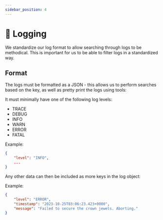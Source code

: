 ```yaml
---
sidebar_position: 4
---
```


# 📘 Logging

We standardize our log format to allow searching through logs to be methodical. This is important for us to be able to
filter logs in a standardized way.

## Format

The logs must be formatted as a JSON - this allows us to perform searches based on the key, as well as pretty print
the logs using tools:

It must minimally have one of the following log levels:

-   TRACE
-   DEBUG
-   INFO
-   WARN
-   ERROR
-   FATAL

Example:

```json
{
    "level": "INFO",
    ...
}
```

Any other data can then be included as more keys in the log object:

Example:

```json
{
    "level": "ERROR",
    "timestamp": "2023-10-25T03:06:23.423+0000",
    "message": "Failed to secure the crown jewels. Aborting."
}
```
